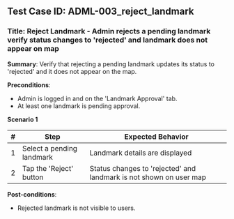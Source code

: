 ## Test Case ID: ADML-003_reject_landmark
### Title: Reject Landmark - Admin rejects a pending landmark verify status changes to 'rejected' and landmark does not appear on map

**Summary**: Verify that rejecting a pending landmark updates its status to 'rejected' and it does not appear on the map.

**Preconditions**: 
- Admin is logged in and on the 'Landmark Approval' tab.
- At least one landmark is pending approval.

**Scenario 1**

| # | Step                                      | Expected Behavior                                       |
|---|-------------------------------------------|--------------------------------------------------------|
| 1 | Select a pending landmark                 | Landmark details are displayed                          |
| 2 | Tap the 'Reject' button                   | Status changes to 'rejected' and landmark is not shown on user map |

**Post-conditions**:
- Rejected landmark is not visible to users.
